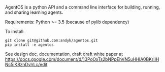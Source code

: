 AgentOS is a python API and a command line interface for building, running, and sharing learning agents.

Requirements: Python >= 3.5 (because of pylib dependency)

To install:

```
git clone git@github.com:andyk/agentos.git
pip install -e agentos
```


See design doc, documentation, draft draft white paper at https://docs.google.com/document/d/13PoOxTs2bNPpEhVN5uHHlA0BKrIIHNc5iK8zhDvIrLc/edit
